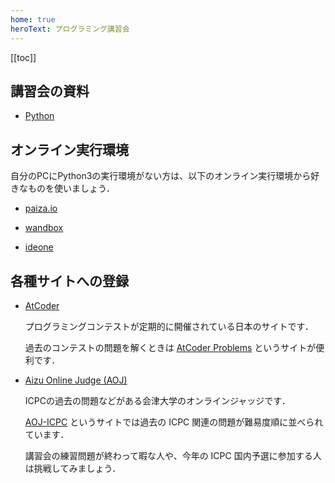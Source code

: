 ```yaml
---
home: true
heroText: プログラミング講習会
---
```


[[toc]]

## 講習会の資料

- [Python](/Python/)

## オンライン実行環境

自分のPCにPython3の実行環境がない方は、以下のオンライン実行環境から好きなものを使いましょう．

- [paiza.io](https://paiza.io/ja/projects/new)

- [wandbox](https://wandbox.org/)

- [ideone](https://ideone.com/)

## 各種サイトへの登録

- [AtCoder](https://atcoder.jp/)

    プログラミングコンテストが定期的に開催されている日本のサイトです．

    過去のコンテストの問題を解くときは [AtCoder Problems](https://kenkoooo.com/atcoder/#/table/) というサイトが便利です．

- [Aizu Online Judge (AOJ)](http://judge.u-aizu.ac.jp/onlinejudge/index.jsp?lang=ja)

    ICPCの過去の問題などがある会津大学のオンラインジャッジです．

    [AOJ-ICPC](http://aoj-icpc.ichyo.jp/) というサイトでは過去の ICPC 関連の問題が難易度順に並べられています．

    講習会の練習問題が終わって暇な人や、今年の ICPC 国内予選に参加する人は挑戦してみましょう．
